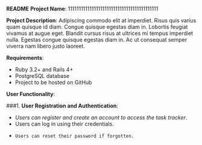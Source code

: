 **README**
**Project Name**:  111111111111111111111111111111111111111111

**Project Description**:  Adipiscing commodo elit at imperdiet. Risus quis varius quam quisque id diam. Congue quisque egestas diam in. Lobortis feugiat vivamus at augue eget. Blandit cursus risus at ultrices mi tempus imperdiet nulla. Egestas congue quisque egestas diam in. Ac ut consequat semper viverra nam libero justo laoreet.

**Requirements**:

- Ruby 3.2+ and Rails 4+
- PostgreSQL database
- Project to be hosted on GitHub

**User Functionality**:

###1. **User Registration and Authentication**:
   + *Users can register and create an account to access the task tracker*.
   + Users can log in using their credentials.
   - ```Users can reset their password if forgotten.```
